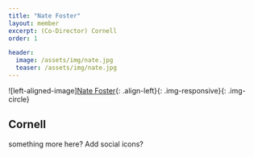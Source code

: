 ```yaml
---
title: "Nate Foster"
layout: member
excerpt: (Co-Director) Cornell
order: 1

header:
  image: /assets/img/nate.jpg 
  teaser: /assets/img/nate.jpg
---
```

![left-aligned-image][Nate Foster](../../assets/img/nate.jpg){: .align-left}{: .img-responsive}{: .img-circle} 
## Cornell
something more here? Add social icons?
